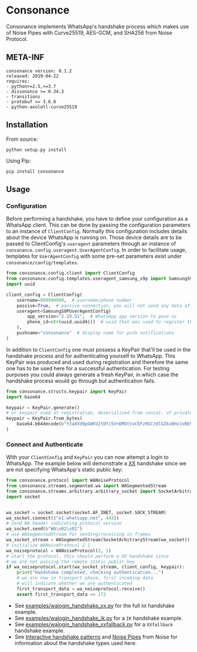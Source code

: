 # Consonance

Consonance implements WhatsApp's handshake process which makes use of Noise Pipes with Curve25519, AES-GCM,
and SHA256 from Noise Protocol.

## META-INF
```
consonance version: 0.1.2
released: 2019-04-22
requires:
- python>=2.5,<=3.7
- dissononce >= 0.34.3
- transitions
- protobuf >= 3.6.0
- python-axolotl-curve25519
```

## Installation

From source:
```
python setup.py install
```
Using Pip:
```
pip install consonance
```

## Usage

### Configuration

Before performing a handshake, you have to define your configuration as a WhatsApp client. This can be done by passing
the configuration parameters to an instance of ```ClientConfig```. Normally this configuration includes details about
the device WhatsApp is running on. Those device details are to be passed to ClientConfig's ```useragent``` parameters
through an instance of ```consonance.config.useragent.UserAgentConfig```. In order to facilitate usage, 
templates for ```UserAgentConfig``` with some pre-set parameters exist under ```consonance/config/templates```. 

```python
from consonance.config.client import ClientConfig
from consonance.config.templates.useragent_samsung_s9p import SamsungS9PUserAgentConfig
import uuid

client_config = ClientConfig(
    username=999999999,  # username/phone number
    passive=True,  # passive connection, you will not send any data after handshake, only receive
    useragent=SamsungS9PUserAgentConfig(
        app_version="2.19.51",  # WhatsApp app version to pose as
        phone_id=str(uuid.uuid4())  # uuid that was used to register the aforementioned username
    ),
    pushname="consonance"  # display name for push notifications
)
```

In addition to ```ClientConfig``` one must possess a KeyPair that'll be used in the handshake process and for
authenticating yourself to WhatsApp. This KeyPair was produced and used during registration and therefore the 
same one has to be used here for a successful authentication. For testing purposes you could always generate a
fresh KeyPair, in which case the handshake process would go through but authentication fails.

```python
from consonance.structs.keypair import KeyPair
import base64

keypair = KeyPair.generate()
# or keypair used at registration, deserialized from concat. of private_bytes and public_bytes
keypair = KeyPair.from_bytes(
    base64.b64decode(b"YJa8Vd9pG0KV2tDYi5V+DMOtSvCEFzRGCzOlGZkvBHzJvBE5C3oC2Fruniw0GBGo7HHgR4TjvjI3C9AihStsVg==")
)
```

### Connect and Authenticate

With your ```ClientConfig``` and ```KeyPair``` you can now attempt a login to WhatsApp. The example below will
demonstrate a [XX](https://noiseprotocol.org/noise.html#interactive-handshake-patterns-fundamental) handshake since
we are not specifying WhatsApp's static public key:

```python
from consonance.protocol import WANoiseProtocol
from consonance.streams.segmented.wa import WASegmentedStream
from consonance.streams.arbitrary.arbitrary_socket import SocketArbitraryStream
import socket


wa_socket = socket.socket(socket.AF_INET, socket.SOCK_STREAM)
wa_socket.connect(("e1.whatsapp.net", 443))
# send WA header indicating protocol version
wa_socket.send(b"WA\x02\x01")
# use WASegmentedStream for sending/receiving in frames
wa_socket_stream = WASegmentedStream(SocketArbitraryStream(wa_socket))
# initialize WANoiseProtocol 2.1
wa_noiseprotocol = WANoiseProtocol(2, 1)
# start the protocol, this should perform a XX handshake since
# we are not passing the remote static public key
if wa_noiseprotocol.start(wa_socket_stream, client_config, keypair):
    print("Handshake completed, checking authentication...")
    # we are now in transport phase, first incoming data
    # will indicate whether we are authenticated
    first_transport_data = wa_noiseprotocol.receive()
    assert first_transport_data == 172
```

- See [examples/walogin_handshake_xx.py](examples/walogin_handshake_xx.py) for the full ```XX``` handshake example.
- See [examples/walogin_handshake_ik.py](examples/walogin_handshake_ik.py) for a ```IK``` handshake example.
- See [examples/walogin_handshake_xxfallback.py](examples/walogin_handshake_xxfallback.py) for a ```XXfallback```
 handshake example.
- See [Interactive handshake patterns](https://noiseprotocol.org/noise.html#interactive-handshake-patterns-fundamental)
and [Noise Pipes](https://noiseprotocol.org/noise.html#noise-pipes) from Noise for information about the handshake
types used here.

